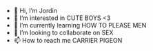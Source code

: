 - 👋 Hi, I’m Jordin
- 👀 I’m interested in CUTE BOYS <3
- 🌱 I’m currently learning HOW TO PLEASE MEN 
- 💞️ I’m looking to collaborate on SEX
- 📫 How to reach me CARRIER PIGEON
